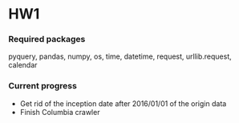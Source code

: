 # HW1
### Required packages
pyquery, pandas, numpy, os, time, datetime, request, urllib.request, calendar
### Current progress
* Get rid of the inception date after 2016/01/01 of the origin data
* Finish Columbia crawler
